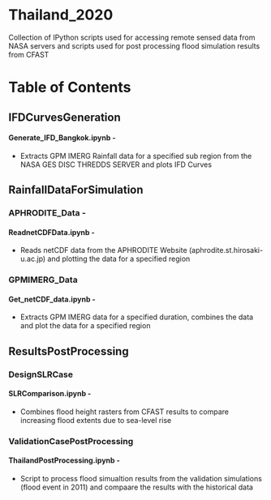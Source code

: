 # Thailand_2020
Collection of IPython scripts used for accessing remote sensed data from NASA servers and scripts used for post processing flood simulation results from CFAST

# Table of Contents
## IFDCurvesGeneration
#### Generate_IFD_Bangkok.ipynb -  
* Extracts GPM IMERG Rainfall data for a specified sub region from the NASA GES DISC THREDDS SERVER and plots IFD Curves

## RainfallDataForSimulation
### APHRODITE_Data - 
#### ReadnetCDFData.ipynb - 
* Reads netCDF data from the APHRODITE Website (aphrodite.st.hirosaki-u.ac.jp) and plotting the data for a specified region

### GPMIMERG_Data 
#### Get_netCDF_data.ipynb -
* Extracts GPM IMERG data for a specified duration, combines the data and plot the data for a specified region

## ResultsPostProcessing
### DesignSLRCase 
#### SLRComparison.ipynb - 
* Combines flood height rasters from CFAST results to compare increasing flood extents due to sea-level rise

### ValidationCasePostProcessing
#### ThailandPostProcessing.ipynb -
* Script to process flood simualtion results from the validation simulations (flood event in 2011) and compaare the results with the historical data

